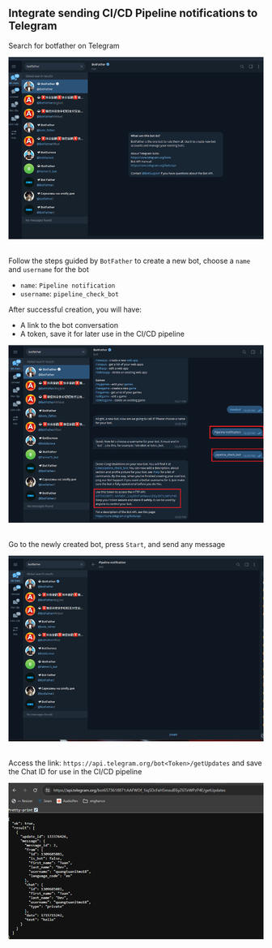 ## Integrate sending CI/CD Pipeline notifications to Telegram

Search for botfather on Telegram

<div align="center">
  <img width="600" src="../images/telegram-bot-1.png" alt="Telegram bot">
</div>
<br>

Follow the steps guided by `BotFather` to create a new bot, choose a `name` and `username` for the bot

- `name`: `Pipeline notification`
- `username`: `pipeline_check_bot`

After successful creation, you will have:

- A link to the bot conversation
- A token, save it for later use in the CI/CD pipeline

<div align="center">
  <img width="600" src="../images/telegram-bot-2.png" alt="Telegram bot">
</div>
<br>

Go to the newly created bot, press `Start`, and send any message

<div align="center">
  <img width="600" src="../images/telegram-bot-3.png" alt="Telegram bot">
</div>
<br>

Access the link: `https://api.telegram.org/bot<Token>/getUpdates` and save the Chat ID for use in the CI/CD pipeline

<div align="center">
  <img width="600" src="../images/telegram-bot-4.png" alt="Telegram bot">
</div>
<br>
